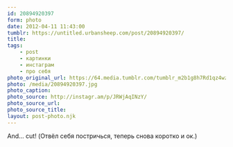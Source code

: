 ```yaml
---
id: 20894920397
form: photo
date: 2012-04-11 11:43:00
tumblr: https://untitled.urbansheep.com/post/20894920397/
title:
tags:
    - post
    - картинки
    - инстаграм
    - про себя
photo_original_url: https://64.media.tumblr.com/tumblr_m2b1g8h7Rd1qz4wzio1_640.jpg
photo: /media/20894920397.jpg
photo_caption: 
photo_source: http://instagr.am/p/JRWjAqINzY/
photo_source_url:
photo_source_title:
layout: post-photo.njk
---
```


<p>And… cut! (Отвёл себя постричься, теперь снова коротко и ок.)</p>
